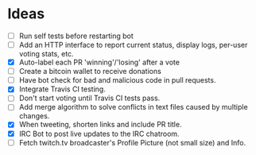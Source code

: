 # Ideas

 - [ ] Run self tests before restarting bot
 - [ ] Add an HTTP interface to report current status, display logs, per-user voting stats, etc.
 - [x] Auto-label each PR 'winning'/'losing' after a vote
 - [ ] Create a bitcoin wallet to receive donations
 - [ ] Have bot check for bad and malicious code in pull requests.
 - [x] Integrate Travis CI testing.
 - [ ] Don't start voting until Travis CI tests pass.
 - [ ] Add merge algorithm to solve conflicts in text files caused by multiple changes.
 - [x] When tweeting, shorten links and include PR title.
 - [x] IRC Bot to post live updates to the IRC chatroom.
 - [ ] Fetch twitch.tv broadcaster's Profile Picture (not small size) and Info.
